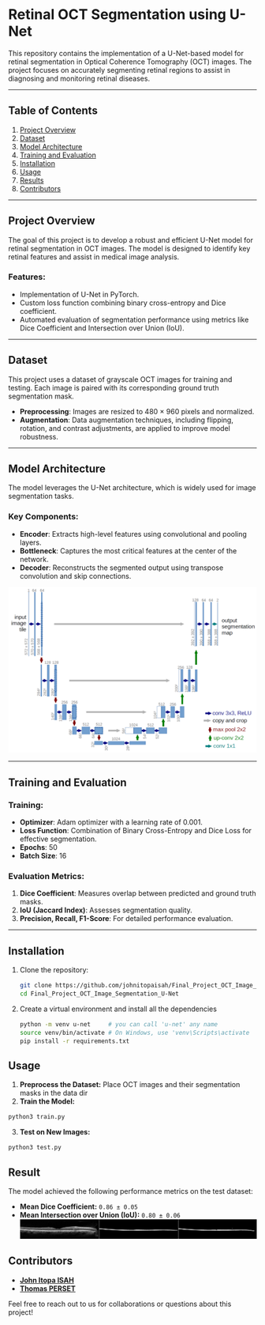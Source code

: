 # **Retinal OCT Segmentation using U-Net**

This repository contains the implementation of a U-Net-based model for retinal segmentation in Optical Coherence Tomography (OCT) images. The project focuses on accurately segmenting retinal regions to assist in diagnosing and monitoring retinal diseases.

---

## **Table of Contents**
1. [Project Overview](#project-overview)  
2. [Dataset](#dataset)  
3. [Model Architecture](#model-architecture)  
4. [Training and Evaluation](#training-and-evaluation)  
5. [Installation](#installation)  
6. [Usage](#usage)  
7. [Results](#results)  
8. [Contributors](#contributors)  

---

## **Project Overview**
The goal of this project is to develop a robust and efficient U-Net model for retinal segmentation in OCT images. The model is designed to identify key retinal features and assist in medical image analysis.  

### **Features:**
- Implementation of U-Net in PyTorch.  
- Custom loss function combining binary cross-entropy and Dice coefficient.  
- Automated evaluation of segmentation performance using metrics like Dice Coefficient and Intersection over Union (IoU).  

---

## **Dataset**
This project uses a dataset of grayscale OCT images for training and testing. Each image is paired with its corresponding ground truth segmentation mask.  
- **Preprocessing**: Images are resized to 480 × 960 pixels and normalized.  
- **Augmentation**: Data augmentation techniques, including flipping, rotation, and contrast adjustments, are applied to improve model robustness.  

---

## **Model Architecture**
The model leverages the U-Net architecture, which is widely used for image segmentation tasks.  
### **Key Components**:
- **Encoder**: Extracts high-level features using convolutional and pooling layers.  
- **Bottleneck**: Captures the most critical features at the center of the network.  
- **Decoder**: Reconstructs the segmented output using transpose convolution and skip connections.  

![U-Net Architecture](./images/u-net-architecture.png) <!-- Add your own diagram if needed -->

---

## **Training and Evaluation**
### **Training**:
- **Optimizer**: Adam optimizer with a learning rate of 0.001.  
- **Loss Function**: Combination of Binary Cross-Entropy and Dice Loss for effective segmentation.  
- **Epochs**: 50  
- **Batch Size**: 16  

### **Evaluation Metrics**:
1. **Dice Coefficient**: Measures overlap between predicted and ground truth masks.  
2. **IoU (Jaccard Index)**: Assesses segmentation quality.  
3. **Precision, Recall, F1-Score**: For detailed performance evaluation.  

---

## **Installation**
1. Clone the repository:  
   ```bash
   git clone https://github.com/johnitopaisah/Final_Project_OCT_Image_Segmentation_U-Net.git
   cd Final_Project_OCT_Image_Segmentation_U-Net

2. Create a virtual environment and install all the dependencies
   ```bash
   python -m venv u-net     # you can call 'u-net' any name
   source venv/bin/activate # On Windows, use 'venv\Scripts\activate
   pip install -r requirements.txt

## **Usage**
1. **Preprocess the Dataset:**
Place OCT images and their segmentation masks in the data dir
2. **Train the Model:**
 ```bash
 python3 train.py
 ```

3. **Test on New Images:**
 ```bash
 python3 test.py
 ```

## **Result**
The model achieved the following performance metrics on the test dataset:

- **Mean Dice Coefficient:** `0.86 ± 0.05`
- **Mean Intersection over Union (IoU):** `0.80 ± 0.06`
![Pridiction-Result](./images/pridiction.png)

## **Contributors**
- [**John Itopa ISAH**](https://github.com/johnitopaisah)
- [**Thomas PERSET**](https://github.com/Thomas-Perset)

Feel free to reach out to us for collaborations or questions about this project!
